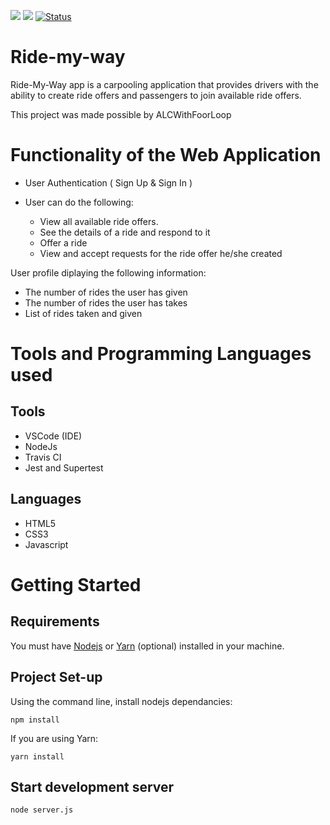 <a href="https://codeclimate.com/github/codeclimate/codeclimate/maintainability"><img src="https://api.codeclimate.com/v1/badges/a99a88d28ad37a79dbf6/maintainability" /></a>    <a href="https://codeclimate.com/github/codeclimate/codeclimate/test_coverage"><img src="https://api.codeclimate.com/v1/badges/a99a88d28ad37a79dbf6/test_coverage" /></a> [![Status](https://travis-ci.org/Abk47/ride-my-way.svg?branch=feature)](https://travis-ci.org/Abk47/ride-my-way)

# Ride-my-way
Ride-My-Way app is a carpooling application that provides drivers with the ability to create ride offers and passengers to join available ride offers.

This project was made possible by ALCWithFoorLoop

# Functionality of the Web Application
* User Authentication ( Sign Up & Sign In )

* User can do the following:
  * View all available ride offers.
  * See the details of a ride and respond to it
  * Offer a ride
  * View and accept requests for the ride offer he/she created

User profile diplaying the following information:
* The number of rides the user has given
* The number of rides the user has takes
* List of rides taken and given

# Tools and Programming Languages used #
## Tools ##
* VSCode (IDE)
* NodeJs
* Travis CI
* Jest and Supertest
## Languages ##
* HTML5
* CSS3
* Javascript

# Getting Started
## Requirements ##
You must have [Nodejs](https://nodejs.org/en/download/) or [Yarn](https://yarnpkg.com/) (optional) installed in your machine.

## Project Set-up ##
Using the command line, install nodejs dependancies:

```
npm install
```

If you are using Yarn: 

```
yarn install
```
## Start development server ##
```
node server.js
```

